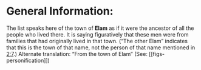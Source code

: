 # General Information:

The list speaks here of the town of **Elam** as if it were the ancestor of all the people who lived there. It is saying figuratively that these men were from families that had originally lived in that town. (“The other Elam” indicates that this is the town of that name, not the person of that name mentioned in [2:7](../02/07.md).) Alternate translation: “From the town of Elam” (See: [[figs-personification]])